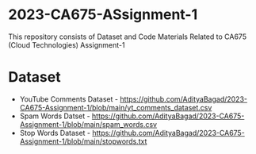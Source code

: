 # 2023-CA675-ASsignment-1
This repository consists of Dataset and Code Materials Related to CA675 (Cloud Technologies) Assignment-1

# Dataset
- YouTube Comments Dataset - https://github.com/AdityaBagad/2023-CA675-Assignment-1/blob/main/yt_comments_dataset.csv
- Spam Words Datset - https://github.com/AdityaBagad/2023-CA675-Assignment-1/blob/main/spam_words.csv
- Stop Words Dataset - https://github.com/AdityaBagad/2023-CA675-Assignment-1/blob/main/stopwords.txt
